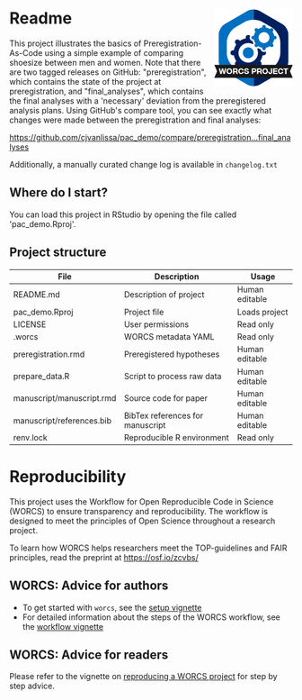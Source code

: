 # Readme <a href='https://osf.io/zcvbs/'><img src='worcs_icon.png' align="right" height="139" /></a>

This project illustrates the basics of Preregistration-As-Code using a simple
example of comparing shoesize between men and women.
Note that there are two tagged releases on GitHub:
"preregistration", which contains the state of the project at preregistration,
and "final_analyses", which contains the final analyses with a 'necessary' deviation from
the preregistered analysis plans.
Using GitHub's compare tool, you can see exactly what changes were made between the preregistration and final analyses:

<https://github.com/cjvanlissa/pac_demo/compare/preregistration...final_analyses>

Additionally, a manually curated change log is available in `changelog.txt`

## Where do I start?

You can load this project in RStudio by opening the file called 'pac_demo.Rproj'.

## Project structure

<!--  You can add rows to this table, using "|" to separate columns.         -->
File                      | Description                      | Usage         
------------------------- | -------------------------------- | --------------
README.md                 | Description of project           | Human editable
pac_demo.Rproj            | Project file                     | Loads project 
LICENSE                   | User permissions                 | Read only     
.worcs                    | WORCS metadata YAML              | Read only     
preregistration.rmd       | Preregistered hypotheses         | Human editable
prepare_data.R            | Script to process raw data       | Human editable
manuscript/manuscript.rmd | Source code for paper            | Human editable
manuscript/references.bib | BibTex references for manuscript | Human editable
renv.lock                 | Reproducible R environment       | Read only     

<!--  You can consider adding the following to this file:                    -->
<!--  * A citation reference for your project                                -->
<!--  * Contact information for questions/comments                           -->
<!--  * How people can offer to contribute to the project                    -->
<!--  * A contributor code of conduct, https://www.contributor-covenant.org/ -->

# Reproducibility

This project uses the Workflow for Open Reproducible Code in Science (WORCS) to
ensure transparency and reproducibility. The workflow is designed to meet the
principles of Open Science throughout a research project. 

To learn how WORCS helps researchers meet the TOP-guidelines and FAIR principles,
read the preprint at https://osf.io/zcvbs/

## WORCS: Advice for authors

* To get started with `worcs`, see the [setup vignette](https://cjvanlissa.github.io/worcs/articles/setup.html)
* For detailed information about the steps of the WORCS workflow, see the [workflow vignette](https://cjvanlissa.github.io/worcs/articles/workflow.html)

## WORCS: Advice for readers

Please refer to the vignette on [reproducing a WORCS project]() for step by step advice.
<!-- If your project deviates from the steps outlined in the vignette on     -->
<!-- reproducing a WORCS project, please provide your own advice for         -->
<!-- readers here.                                                           -->
